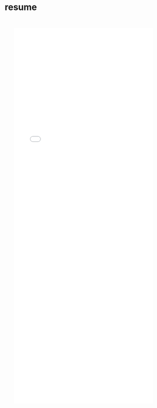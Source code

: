 # resume

<!DOCTYPE html>
<html lang="en">

<style>
    .container {
        padding: 30px
    }
</style>

<head>
    <meta charset="UTF-8">
    <meta name="viewport" content="width=device-width, initial-scale=1.0">
    <meta http-equiv="X-UA-Compatible" content="ie=edge">
    <meta name="description" content="this website provides so and so services!" />
    <title>resume</title>


</head>

<body>
    <div class="container">
        <embed src="/Users/Shared/Previously Relocated Items/Security/ayoosh/html_css/resume.pdf" type="application/pdf" width="100%" height="1200px">
    </div>




</body>

</html>
